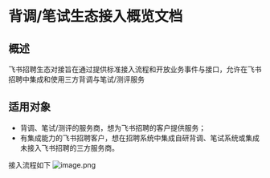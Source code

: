 # 背调/笔试生态接入概览文档


## **概述**

飞书招聘生态对接旨在通过提供标准接入流程和开放业务事件与接口，允许在飞书招聘中集成和使用三方背调与笔试/测评服务

## **适用对象**

- 背调、笔试/测评的服务商，想为飞书招聘的客户提供服务；
- 有集成能力的飞书招聘客户，想在招聘系统中集成自研背调、笔试系统或集成未接入飞书招聘的三方服务商。

接入流程如下
![image.png](//sf3-cn.feishucdn.com/obj/open-platform-opendoc/7b326e225dfcd0f10a20a8a0949fc20d_v973ZS0rGz.png?lazyload=true&width=2143&height=843)